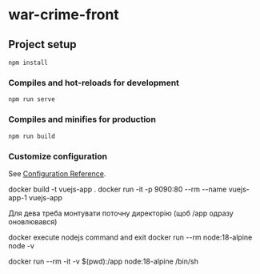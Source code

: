 # war-crime-front

## Project setup
```
npm install
```

### Compiles and hot-reloads for development
```
npm run serve
```

### Compiles and minifies for production
```
npm run build
```

### Customize configuration
See [Configuration Reference](https://cli.vuejs.org/config/).

docker build -t vuejs-app .
docker run -it -p 9090:80 --rm --name vuejs-app-1 vuejs-app

Для дева треба монтувати поточну директорію (щоб /app одразу оновлювався)


docker execute nodejs command and exit
docker run --rm node:18-alpine node -v


docker run --rm -it -v $(pwd):/app node:18-alpine /bin/sh
